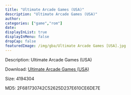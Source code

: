 ```yaml
---
title: "Ultimate Arcade Games (USA)"
description: "Ultimate Arcade Games (USA)"
author: 
categories: ["game","rom"]
date: 
displayInList: true
displayInMenu: false
dropCap: false
featuredImage: /img/gba/Ultimate Arcade Games [USA].jpg
---
```


Description: Ultimate Arcade Games (USA)

Download: <a style="text-decoration:underline;" href="https://mega.nz/#!jXZwlKpT!AUAqvJqaOq0OlL45upks0hYf7J2S92QrR5qRod6PAqw" target = "_blank" rel = "nofollow" > Ultimate Arcade Games (USA)</a>

Size: 4194304

MD5: 2F681730742C52625D237E610CE6DE7E

